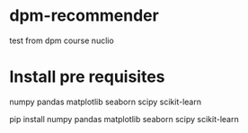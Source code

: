 # dpm-recommender
test from dpm course nuclio

# Install pre requisites
numpy pandas matplotlib seaborn scipy scikit-learn

pip install numpy pandas matplotlib seaborn scipy scikit-learn
